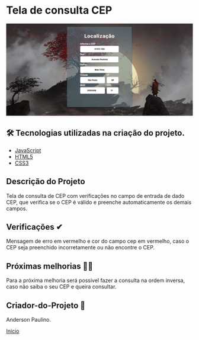 # Tela de consulta CEP

 <img src="./img/Tela cep.png">

## 🛠 Tecnologias utilizadas na criação do projeto.
- [JavaScript](https://www.javascript.com/)
- [HTML5](https://www.w3schools.com/html/default.asp)
- [CSS3](https://www.w3schools.com/css/default.asp)

## Descrição do Projeto
Tela de consulta de CEP com verificações no campo de entrada de dado CEP, que verifica se o CEP é válido e preenche automaticamente os demais campos.

## Verificações ✔
Mensagem de erro em vermelho e cor do campo cep em vermelho, caso o CEP seja preenchido incorretamente ou não encontre o CEP.

## Próximas melhorias 👨‍🔧
Para a próxima melhoria será possivel fazer a consulta na ordem inversa, caso não saiba o seu CEP e queira consultar.

## Criador-do-Projeto 🚀 
Anderson Paulino. 


[Inicio](#tela-de-consulta-cep)<br>